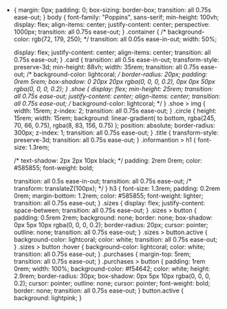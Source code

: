 * {
  margin: 0px;
  padding: 0;
  box-sizing: border-box;
  transition: all 0.75s ease-out;
}
body {
  font-family: "Poppins", sans-serif;
  min-height: 100vh;
  display: flex;
  align-items: center;
  justify-content: center;
  perspective: 1000px;
  transition: all 0.75s ease-out;
}
.container {
  /* background-color: rgb(72, 179, 250); */
  transition: all 0.05s ease-in-out;
  width: 50%;

  display: flex;
  justify-content: center;
  align-items: center;
  transition: all 0.75s ease-out;
}
.card {
  transition: all 0.5s ease-in-out;
  transform-style: preserve-3d;
  min-height: 88vh;
  width: 35rem;
  transition: all 0.75s ease-out;
  /* background-color: lightcoral; */
  border-radius: 20px;
  padding: 0rem 5rem;
  box-shadow: 0 20px 20px rgba(0, 0, 0, 0.2), 0px 0px 50px rgba(0, 0, 0, 0.2);
}
.shoe {
  display: flex;
  min-height: 25rem;
  transition: all 0.75s ease-out;
  justify-content: center;
  align-items: center;
  transition: all 0.75s ease-out;
  /* background-color: lightcoral; */
}
.shoe > img {
  width: 15rem;
  z-index: 2;
  transition: all 0.75s ease-out;
}
.circle {
  height: 15rem;
  width: 15rem;
  background: linear-gradient(
    to bottom,
    rgba(245, 70, 66, 0.75),
    rgba(8, 83, 156, 0.75)
  );
  position: absolute;
  border-radius: 300px;
  z-index: 1;
  transition: all 0.75s ease-out;
}
.title {
  transform-style: preserve-3d;
  transition: all 0.75s ease-out;
}
.informantion > h1 {
  font-size: 1.3rem;

  /* text-shadow: 2px 2px 10px black; */
  padding: 2rem 0rem;
  color: #585855;
  font-weight: bold;

  transition: all 0.5s ease-in-out;
  transition: all 0.75s ease-out;
  /* transform: translateZ(100px); */
}
h3 {
  font-size: 1.3rem;
  padding: 0.2rem 0rem;
  margin-bottom: 1.2rem;
  color: #585855;
  font-weight: lighter;
  transition: all 0.75s ease-out;
}
.sizes {
  display: flex;
  justify-content: space-between;
  transition: all 0.75s ease-out;
}
.sizes > button {
  padding: 0.5rem 2rem;
  background: none;
  border: none;
  box-shadow: 0px 5px 10px rgba(0, 0, 0, 0.2);
  border-radius: 20px;
  cursor: pointer;
  outline: none;
  transition: all 0.75s ease-out;
}
.sizes > button.active {
  background-color: lightcoral;
  color: white;
  transition: all 0.75s ease-out;
}
.sizes > button :hover {
  background-color: lightcoral;
  color: white;
  transition: all 0.75s ease-out;
}
.purchases {
  margin-top: 5rem;
  transition: all 0.75s ease-out;
}
.purchases > button {
  padding: 1rem 0rem;
  width: 100%;
  background-color: #f54642;
  color: white;
  height: 2.9rem;
  border-radius: 30px;
  box-shadow: 0px 5px 10px rgba(0, 0, 0, 0.2);
  cursor: pointer;
  outline: none;
  cursor: pointer;
  font-weight: bold;
  border: none;
  transition: all 0.75s ease-out;
}
button.active {
  background: lightpink;
}
